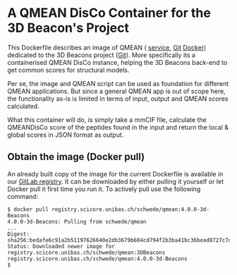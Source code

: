 A QMEAN DisCo Container for the 3D Beacon's Project
===================================================

This Dockerfile describes an image of QMEAN (
[service](https://swissmodel.expasy.org/qmean/),
[Git](https://git.scicore.unibas.ch/schwede/QMEAN)
[Docker](https://git.scicore.unibas.ch/schwede/QMEAN/container_registry))
dedicated to the 3D Beacons project ([Git](https://github.com/3D-Beacons)).
More specifically its a containerised QMEAN DisCo instance, helping the
3D Beacons back-end to get common scores for structural models.

Per se, the image and QMEAN script can be used as foundation for different QMEAN
applications. But since a general QMEAN app is out of scope here, the
functionality as-is is limited in terms of input, output and QMEAN scores
calculated.

What this container will do, is simply take a mmCIF file, calculate the
QMEANDisCo score of the peptides found in the input and return the local & global
scores in JSON format as output.


Obtain the image (Docker pull)
------------------------------

An already built copy of the image for the current Dockerfile is available in
our [GitLab registry](
https://git.scicore.unibas.ch/schwede/QMEAN/container_registry). It can be
downloaded by either pulling it yourself or let Docker pull it first time you
run it. To actively pull use the following command:

```terminal
$ docker pull registry.scicore.unibas.ch/schwede/qmean:4.0.0-3d-Beacons
4.0.0-3d-Beacons: Pulling from schwede/qmean
...
Digest: sha256:bedafe6c91a2b51197626640e2db3679b604cd794f2b3ba41bc36bead8727c7d
Status: Downloaded newer image for registry.scicore.unibas.ch/schwede/qmean:3DBeacons
registry.scicore.unibas.ch/schwede/qmean:4.0.0-3d-Beacons
$
```

[comment]: <> ( LocalWords:  QMEAN DisCo mmCIF JSON GitLab DBeacons cd )
[comment]: <> ( LocalWords:  schwede qmean sha )
